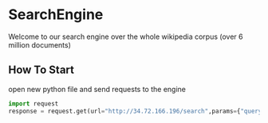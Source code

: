 # SearchEngine


Welcome to our search engine over the whole wikipedia corpus (over 6 million documents)

## How To Start

open new python file and send requests to the engine

```python
import request
response = request.get(url="http://34.72.166.196/search",params={"query":"hello world"})
```
